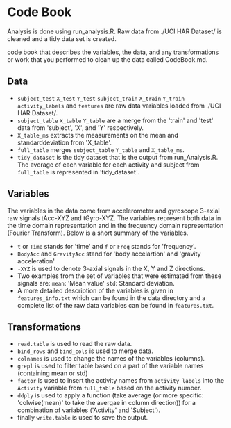 # Code Book

Analysis is done using run_analysis.R. Raw data from ./UCI HAR Dataset/ is cleaned and a tidy data set is created.

code book that describes the variables, the data, and any transformations 
or work that you performed to clean up the data called CodeBook.md. 

## Data
* `subject_test` `X_test` `Y_test` `subject_train` `X_train` `Y_train` `activity_labels` and `features` are raw data variables loaded from ./UCI HAR Dataset/.
* `subject_table` `X_table` `Y_table` are a merge from the 'train' and 'test' data from 'subject', 'X', and 'Y' respectively.
* `X_table_ms` extracts the measurements on the mean and standarddeviation from 'X_table'.
* `full_table` merges `subject_table` `Y_table` and `X_table_ms`.
* `tidy_dataset` is the tidy dataset that is the output from run_Analysis.R. The average of each variable for each activity and subject from `full_table` is represented in 'tidy_dataset`.

## Variables
The variables in the data come from accelerometer and gyroscope 3-axial raw signals tAcc-XYZ and tGyro-XYZ. The variables represent both data in the time domain representation and in the frequency domain representation (Fourier Transform). Below is a short summary of the variables.
* `t` or `Time` stands for 'time' and `f` or `Freq` stands for 'frequency'.
* `BodyAcc` and `GravityAcc` stand for 'body accelartion' and 'gravity acceleration'
* `-XYZ` is used to denote 3-axial signals in the X, Y and Z directions.
* Two examples from the set of variables that were estimated from these signals are: `mean`: 'Mean value' `std`: Standard deviation.
* A more detailed description of the variables is given in `features_info.txt` which can be found in the data directory and a complete list of the raw data variables can be found in `features.txt`.

## Transformations
* `read.table` is used to read the raw data.
* `bind_rows` and `bind_cols` is used to merge data.
* `colnames` is used to change the names of the variables (columns).
* `grepl` is used to filter table based on a part of the variable names (containing mean or std)
* `factor` is used to insert the activity names from `activity_labels` into the `Activity` variable from `full_table` based on the activity number.
* `ddply` is used to apply a function (take average (or more specific: 'colwise(mean)' to take the avergae in column direction)) for a combination of variables ('Activity' and 'Subject').
* finally `write.table` is used to save the output.
